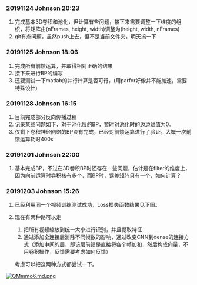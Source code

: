 ### 20191124		Johnson		20:23

1. 完成基本3D卷积和池化，但计算有些问题，接下来需要调整一下维度的组织，将矩阵由(nFrames, height, width)调整为(height, width, nFrames)
2. git有点问题，虽然push上去，但不是当前文件夹，明天搞一下

### 20191125        Johnson        18:06

1. 完成所有前馈运算，并取得相对正确的结果
2. 接下来进行BP的编写
3. 还要测试一下matlab的并行计算是否可行，(用parfor好像并不能加速，需要特殊设计)

### 20191128        Johnson        16:15

1. 目前完成部分反向传播过程
2. 记录某些问题如下，对于池化层的BP，暂时对池化时的边边赋值为0。
3. 仅剩下卷积神经网络的BP没有完成，已经对前馈运算进行了验证，大概一次前馈运算耗时400s

### 20191201        Johnson        22:00

1. 基本完成BP，不过在3D卷积BP时还存在一些问题，估计是在filter的维度上，因为向前运算时卷积核有多个，而BP时，误差矩阵只有一个，如何计算？

### 20191203        Johnson        15:26

1. 已经利用同一个视频训练测试成功，Loss损失函数结果见下图。

2. 现在有两种路可以走

   1. 把所有视频缩放到统一大小进行识别，并且提取特征
   2. 通过添加全连接层消除不同帧数的影响，通过改变CNN到dense的连接方式（添加中间的层，即该层前馈是直接将各个帧加和，然后构成向量，不用卷积操作，反馈需要考虑如何反馈）

   考虑可以把这两种方式都尝试一下。

[![QMmmo6.md.png](https://s2.ax1x.com/2019/12/03/QMmmo6.md.png)](https://imgse.com/i/QMmmo6)